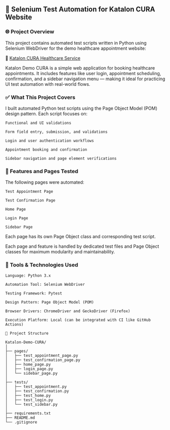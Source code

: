 ## 🔧 Selenium Test Automation for Katalon CURA Website
### 🌐 Project Overview

This project contains automated test scripts written in Python using Selenium WebDriver for the demo healthcare appointment website:

🔗 [Katalon CURA Healthcare Service](https://katalon-demo-cura.herokuapp.com/)

Katalon Demo CURA is a simple web application for booking healthcare appointments. It includes features like user login, appointment scheduling, confirmation, and a sidebar navigation menu — making it ideal for practicing UI test automation with real-world flows.
### ✅ What This Project Covers

I built automated Python test scripts using the Page Object Model (POM) design pattern. Each script focuses on:

    Functional and UI validations

    Form field entry, submission, and validations

    Login and user authentication workflows

    Appointment booking and confirmation

    Sidebar navigation and page element verifications

### 📄 Features and Pages Tested

The following pages were automated:

    Test Appointment Page

    Test Confirmation Page

    Home Page

    Login Page

    Sidebar Page

Each page has its own Page Object class and corresponding test script.

Each page and feature is handled by dedicated test files and Page Object classes for maximum modularity and maintainability.

### 🧰 Tools & Technologies Used

    Language: Python 3.x

    Automation Tool: Selenium WebDriver

    Testing Framework: Pytest

    Design Pattern: Page Object Model (POM)

    Browser Drivers: ChromeDriver and GeckoDriver (Firefox)

    Execution Platform: Local (can be integrated with CI like GitHub Actions)

```
📁 Project Structure

Katalon-Demo-CURA/
│
├── pages/
│   ├── test_appointment_page.py
│   ├── test_confirmation_page.py
│   ├── home_page.py
│   ├── login_page.py
│   └── sidebar_page.py
│
├── tests/
│   ├── test_appointment.py
│   ├── test_confirmation.py
│   ├── test_home.py
│   ├── test_login.py
│   └── test_sidebar.py
│
├── requirements.txt
├── README.md
└── .gitignore
